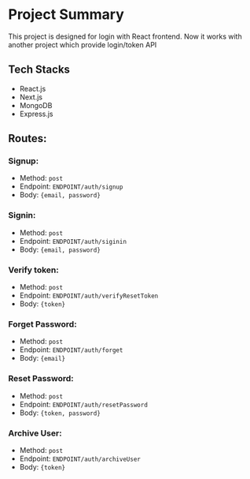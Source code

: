 # Project Summary
This project is designed for login with React frontend. Now it works with another project which provide login/token API

## Tech Stacks

- React.js
- Next.js
- MongoDB
- Express.js

## Routes:

### Signup:
- Method: `post`
- Endpoint: `ENDPOINT/auth/signup`
- Body: `{email, password}`

### Signin:
- Method: `post`
- Endpoint: `ENDPOINT/auth/siginin`
- Body: `{email, password}`

### Verify token:
- Method: `post`
- Endpoint: `ENDPOINT/auth/verifyResetToken`
- Body: `{token}`

### Forget Password:
- Method: `post`
- Endpoint: `ENDPOINT/auth/forget`
- Body: `{email}`

### Reset Password:
- Method: `post`
- Endpoint: `ENDPOINT/auth/resetPassword`
- Body: `{token, password}`

### Archive User:
- Method: `post`
- Endpoint: `ENDPOINT/auth/archiveUser`
- Body: `{token}`
